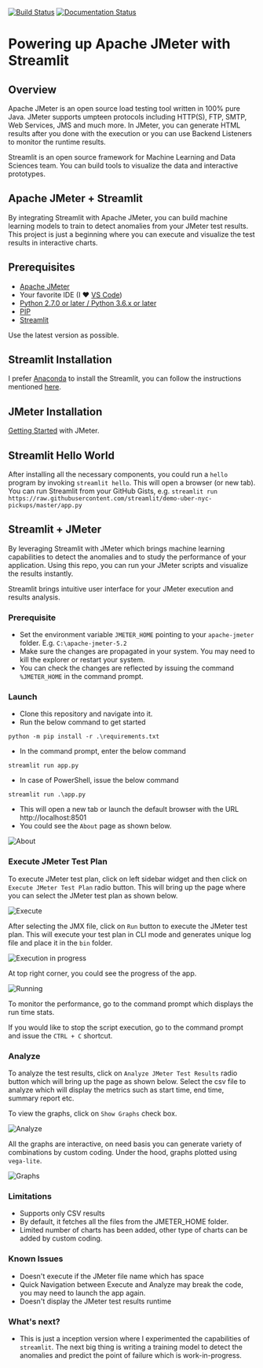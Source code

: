 [![Build Status](https://travis-ci.org/QAInsights/Streamlit-JMeter.svg?branch=master)](https://travis-ci.org/QAInsights/Streamlit-JMeter) 
[![Documentation Status](https://readthedocs.org/projects/streamlit-jmeter/badge/?version=latest)](https://streamlit-jmeter.readthedocs.io/?badge=latest)

# Powering up Apache JMeter with Streamlit

## Overview

Apache JMeter is an open source load testing tool written in 100% pure Java. JMeter supports umpteen protocols including HTTP(S), FTP, SMTP, Web Services, JMS and much more. In JMeter, you can generate HTML results after you done with the execution or you can use Backend Listeners to monitor the runtime results. 

Streamlit is an open source framework for Machine Learning and Data Sciences team. You can build tools to visualize the data and interactive prototypes.

## Apache JMeter + Streamlit

By integrating Streamlit with Apache JMeter, you can build machine learning models to train to detect anomalies from your JMeter test results. This project is just a beginning where you can execute and visualize the test results in interactive charts.

## Prerequisites

* [Apache JMeter](https://jmeter.apache.org/download_jmeter.cgi)
* Your favorite IDE (I ❤ [VS Code](https://code.visualstudio.com/))
* [Python 2.7.0 or later / Python 3.6.x or later](https://www.python.org/downloads/)
* [PIP](https://pip.pypa.io/en/stable/installing/)
* [Streamlit](https://streamlit.io/docs/index.html)

Use the latest version as possible.

## Streamlit Installation

I prefer [Anaconda](https://www.anaconda.com/) to install the Streamlit, you can follow the instructions mentioned [here](https://streamlit.io/docs/getting_started.html).

## JMeter Installation

[Getting Started](https://jmeter.apache.org/usermanual/get-started.html#running) with JMeter.

## Streamlit Hello World

After installing all the necessary components, you could run a `hello` program by invoking `streamlit hello`. This will open a browser (or new tab). You can run Streamlit from your GitHub Gists, e.g. `streamlit run https://raw.githubusercontent.com/streamlit/demo-uber-nyc-pickups/master/app.py`

## Streamlit + JMeter

By leveraging Streamlit with JMeter which brings machine learning capabilities to detect the anomalies and to study the performance of your application. Using this repo, you can run your JMeter scripts and visualize the results instantly.

Streamlit brings intuitive user interface for your JMeter execution and results analysis.

### Prerequisite

* Set the environment variable `JMETER_HOME` pointing to your `apache-jmeter` folder. E.g. `C:\apache-jmeter-5.2`
* Make sure the changes are propagated in your system. You may need to kill the explorer or restart your system.
* You can check the changes are reflected by issuing the command `%JMETER_HOME` in the command prompt.

### Launch

* Clone this repository and navigate into it.
* Run the below command to get started
  
`python -m pip install -r .\requirements.txt`

* In the command prompt, enter the below command

`streamlit run app.py`

* In case of PowerShell, issue the below command

`streamlit run .\app.py`

* This will open a new tab or launch the default browser with the URL http://localhost:8501
* You could see the `About` page as shown below.

![About](images/About.png)

### Execute JMeter Test Plan

To execute JMeter test plan, click on left sidebar widget and then click on `Execute JMeter Test Plan` radio button. This will bring up the page where you can select the JMeter test plan as shown below.

![Execute](images/Execute.png)

After selecting the JMX file, click on `Run` button to execute the JMeter test plan. This will execute your test plan in CLI mode and generates unique log file and place it in the `bin` folder.

![Execution in progress](images/Execution-Started.png)

At top right corner, you could see the progress of the app.

![Running](images/Running.png)

To monitor the performance, go to the command prompt which displays the run time stats.

If you would like to stop the script execution, go to the command prompt and issue the `CTRL + C` shortcut.

### Analyze

To analyze the test results, click on `Analyze JMeter Test Results` radio button which will bring up the page as shown below. Select the csv file to analyze which will display the metrics such as start time, end time, summary report etc. 

To view the graphs, click on `Show Graphs` check box.

![Analyze](images/Analyze.png)

All the graphs are interactive, on need basis you can generate variety of combinations by custom coding. Under the hood, graphs plotted using `vega-lite`.

![Graphs](images/Graphs.png)

### Limitations
* Supports only CSV results
* By default, it fetches all the files from the JMETER_HOME folder. 
* Limited number of charts has been added, other type of charts can be added by custom coding.

### Known Issues
* Doesn't execute if the JMeter file name which has space
* Quick Navigation between Execute and Analyze may break the code, you may need to launch the app again.
* Doesn't display the JMeter test results runtime

### What's next?

* This is just a inception version where I experimented the capabilities of `streamlit`. The next big thing is writing a training model to detect the anomalies and predict the point of failure which is work-in-progress.